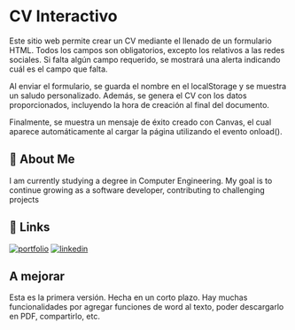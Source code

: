
# CV Interactivo
Este sitio web permite crear un CV mediante el llenado de un formulario HTML. Todos los campos son obligatorios, excepto los relativos a las redes sociales. Si falta algún campo requerido, se mostrará una alerta indicando cuál es el campo que falta.

Al enviar el formulario, se guarda el nombre en el localStorage y se muestra un saludo personalizado. Además, se genera el CV con los datos proporcionados, incluyendo la hora de creación al final del documento.

Finalmente, se muestra un mensaje de éxito creado con Canvas, el cual aparece automáticamente al cargar la página utilizando el evento onload().

## 🚀 About Me
I am currently studying a degree in Computer Engineering. My goal is to continue growing as a software developer, contributing to challenging projects


## 🔗 Links
[![portfolio](https://img.shields.io/badge/my_portfolio-000?style=for-the-badge&logo=ko-fi&logoColor=white)](https://github.com/mauriGaray)
[![linkedin](https://img.shields.io/badge/linkedin-0A66C2?style=for-the-badge&logo=linkedin&logoColor=white)](www.linkedin.com/in/garaycarlos)




## A mejorar
Esta es la primera versión. Hecha en un corto plazo.
Hay muchas funcionalidades por agregar funciones de word al texto, poder descargarlo en PDF, compartirlo, etc.